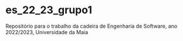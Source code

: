 # es_22_23_grupo1
Repositório para o trabalho da cadeira de Engenharia de Software, ano 2022/2023, Universidade da Maia
